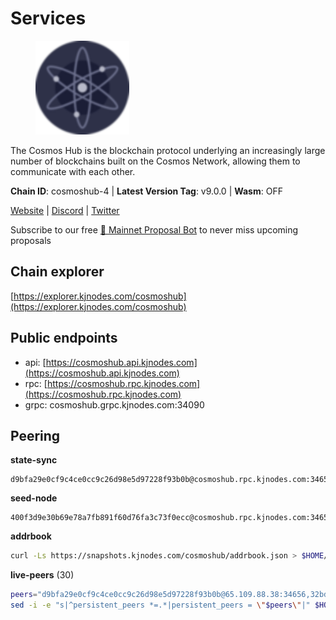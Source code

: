 # Services

<figure><img src="https://raw.githubusercontent.com/kj89/cosmos-images/main/logos/cosmoshub.png" width="150" alt=""><figcaption></figcaption></figure>

The Cosmos Hub is the blockchain protocol underlying an  increasingly large number of blockchains built on the  Cosmos Network, allowing them to communicate with each other.

**Chain ID**: cosmoshub-4 | **Latest Version Tag**: v9.0.0 | **Wasm**: OFF

[Website](https://hub.cosmos.network) | [Discord](https://discord.gg/cosmosnetwork) | [Twitter](https://twitter.com/cosmoshub)



Subscribe to our free [🤖 Mainnet Proposal Bot](https://t.me/kjnodes_proposal_bot) to never miss upcoming proposals


## Chain explorer
[https://explorer.kjnodes.com/cosmoshub](https://explorer.kjnodes.com/cosmoshub)

## Public endpoints

* api: [https://cosmoshub.api.kjnodes.com](https://cosmoshub.api.kjnodes.com)
* rpc: [https://cosmoshub.rpc.kjnodes.com](https://cosmoshub.rpc.kjnodes.com)
* grpc: cosmoshub.grpc.kjnodes.com:34090

## Peering

**state-sync**

```text
d9bfa29e0cf9c4ce0cc9c26d98e5d97228f93b0b@cosmoshub.rpc.kjnodes.com:34656
```

**seed-node**

```text
400f3d9e30b69e78a7fb891f60d76fa3c73f0ecc@cosmoshub.rpc.kjnodes.com:34659
```

**addrbook**
```bash
curl -Ls https://snapshots.kjnodes.com/cosmoshub/addrbook.json > $HOME/.gaia/config/addrbook.json
```

**live-peers** (30)
```bash
peers="d9bfa29e0cf9c4ce0cc9c26d98e5d97228f93b0b@65.109.88.38:34656,32bdba6ced12cdf2e534566e6c3d66ee2f7ef494@84.244.95.229:26656,daa6d8314246ad65037a48ec2e2266eeea9d46f8@154.53.63.50:26656,0eeb20e044d632b279e67f2fe91f50e4fceab1fd@159.223.223.84:26656,fe21dd474640247888fc7c4dce82da8da08a8bfd@135.181.113.227:26656,9edd51012df3a09395a48eb68a84723d6308e08c@35.212.116.100:26656,df1b21a6a92c6045946b2263ada344628ee9a8b6@74.118.143.189:26656,e0ab6c5cc86959853f499236b8297344802ac5f4@5.161.139.201:26656,2532ad5b2f93fd521e97dbc3562db711df4bd763@65.109.88.70:26656,f05ddce65f1e75babe01d05fef1bce5d8ffe0972@54.177.181.170:26656,9e14c8c48776a789f7029e88c260b2a6cbbf1417@35.212.85.141:26656,ca5011c44fd74d95e7fca487c69e301df195750c@65.108.122.246:26726,460967e46cc013e5e3eb365c1a8d271b0662549f@35.208.242.182:26656,a8e1961a85b9d60e7a34c3152afad9a2702d8807@54.159.132.131:26656,e3f76b923d03fc99510b31049144e22d8f0f0587@65.108.193.249:2010,1cce99042f884d669e7287e3e362bff8e385c63e@46.4.79.183:26726,971ed177b284db42108187867cb8694df48ac742@95.217.205.41:26656,1da54d20c7339713f1d6d28dd2117087dd33d0ca@5.9.59.145:26656,1279eae188599463661c3e2b9ab492615a6d7079@65.108.235.32:2010,1733aef88702bd8326bea0e1dc403d3dbb6f5d8a@158.247.202.33:26656,322efd4fdc72a189a2fc8b2b597927831df2bbed@128.0.51.9:26656,6ecca845883e9273062ee515d2657080e6539d9e@65.109.32.148:26726,b858ca4f3fed2c36b949cf67188b126e2542a39a@135.181.215.115:26726,6a45e3655209dacddedf735a898ccfcae085abec@65.109.182.72:26656,b79e1d3a621bdafd3a8d9a49dff8f4737d0bedc9@52.203.105.100:26656,1997e68bf205bedeed0c4723786bf03464987dc1@77.87.108.21:26656,a10a5f8ad8bed891404f8bfb91cbc0ab11d023ec@99.81.58.214:26656,a94dff85ed430f0475f41fe306c82b7eb7f6e858@51.91.153.78:31649,61afb0f37c02031f285f6b27ead2a3e7a97cc28a@35.212.34.104:26656,36515aac2a928e227e7dc793a548b35b54bec974@45.63.82.80:26656"
sed -i -e "s|^persistent_peers *=.*|persistent_peers = \"$peers\"|" $HOME/.gaia/config/config.toml
```
